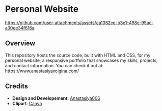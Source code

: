 # Personal Website
https://github.com/user-attachments/assets/ca1382ee-b3e1-498c-95ac-a30ee34f616a

## Overview
This repository hosts the source code, built with HTML and CSS, for my personal website, a responsive portfolio that showcases my skills, projects, and contact information. You can check it out at: https://www.anastasiyavolgina.com/

## Credits
- **Design and Developement**: [Anastasiya006](https://github.com/Anastasiya006)
- **Clipart**: [Canva](https://www.canva.com/)
